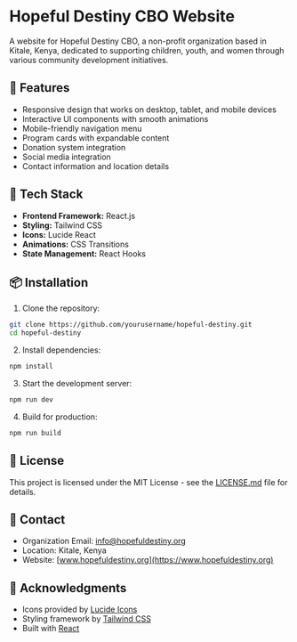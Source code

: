 # Hopeful Destiny CBO Website

A website for Hopeful Destiny CBO, a non-profit organization based in Kitale, Kenya, dedicated to supporting children, youth, and women through various community development initiatives.

## 🌟 Features

- Responsive design that works on desktop, tablet, and mobile devices
- Interactive UI components with smooth animations
- Mobile-friendly navigation menu
- Program cards with expandable content
- Donation system integration
- Social media integration
- Contact information and location details

## 🚀 Tech Stack

- **Frontend Framework:** React.js
- **Styling:** Tailwind CSS
- **Icons:** Lucide React
- **Animations:** CSS Transitions
- **State Management:** React Hooks

## 📦 Installation

1. Clone the repository:
```bash
git clone https://github.com/yourusername/hopeful-destiny.git
cd hopeful-destiny
```

2. Install dependencies:
```bash
npm install
```

3. Start the development server:
```bash
npm run dev
```

4. Build for production:
```bash
npm run build
```


## 📝 License

This project is licensed under the MIT License - see the [LICENSE.md](LICENSE.md) file for details.

## 👥 Contact

- Organization Email: [info@hopefuldestiny.org](mailto:info@hopefuldestiny.org)
- Location: Kitale, Kenya
- Website: [www.hopefuldestiny.org](https://www.hopefuldestiny.org)

## 🙏 Acknowledgments

- Icons provided by [Lucide Icons](https://lucide.dev/)
- Styling framework by [Tailwind CSS](https://tailwindcss.com/)
- Built with [React](https://reactjs.org/)
